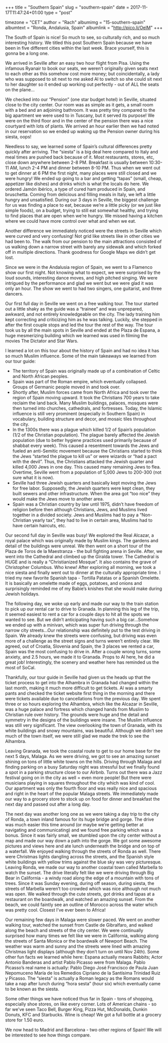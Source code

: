 +++
title = "Southern Spain"
slug = "southern-spain"
date = 2017-11-17T11:47:24+01:00
type = "post"

timezone = "CET"
author = "Rach"
albumimg = "15-southern-spain"
albumtext = "Ronda, Andalusia, Spain"
albumlink = "http://pico.li/OelM"
+++

The South of Spain is nice! So much to see, so culturally rich, and so much interesting history. We titled this post Southern Spain because we have been in five different cities within the last week. Brace yourself, this is gonna be a long one.

We arrived in Seville after an easy two hour flight from Pisa. Using the infamous Ryanair to book our seats, we weren’t originally given seats next to each other as this somehow cost more money; but coincidentally, a lady who was supposed to sit next to me asked Al to switch so she could sit next to her daughter so it ended up working out perfectly - out of ALL the seats on the plane…

We checked into our “Pension” (one star budget hotel) in Seville, situated close to the city center. Our room was as simple as it gets, a small room with a bed and an adjoining bathroom. It was pretty tiny compared to the big apartment we were used to in Tuscany, but it served its purpose! We were on the third floor and in the center of the pension there was a nice courtyard with lots of plants. We arrived an hour earlier then we had noted in our reservation so we ended up waking up the Pension owner during his siesta, oops!

Needless to say, we learned some of Spain’s cultural differences pretty quickly after arriving. The “siesta” is a big deal here compared to Italy and meal times are pushed back because of it. Most restaurants, stores, etc, close down anywhere between 2-8 PM. Breakfast is usually between 10:30-11 AM, lunch 2-4 PM and dinner between 8-10 PM. Thus when we went out to get dinner at 6 PM the first night, many places were still closed and we were hungry! We ended up going to a bar and getting “tapas” (small, cheap, appetizer like dishes) and drinks which is what the locals do here. We ordered Jamón ibérico, a type of cured ham produced in Spain, and bruschetta. Coming from delicious and filling meals in Italy, we left a little hungry and unsatisfied. During our 3 days in Seville, the biggest challenge for us was finding a place to eat, because we’re a little picky (or we just like simple foods), on a budget, trying to still eat somewhat healthy, and trying to find places that are open when we’re hungry. We missed having a kitchen where we could have more control over what and when we eat.

Another difference we immediately noticed were the streets in Seville which were curved and very confusing! Not grid like streets like in other cities we had been to. The walk from our pension to the main attractions consisted of us walking down a narrow street with barely any sidewalk and which forked off in multiple directions. Thank goodness for Google Maps we didn’t get lost.

Since we were in the Andalusia region of Spain, we went to a Flamenco show our first night. Not knowing what to expect, we were surprised by the loud sounds, interesting dance moves, and high pitched singing. We were intrigued by the performance and glad we went but we were glad it was only an hour. The show we went to had two singers, one guitarist, and three dancers.

Our first full day in Seville we went on a free walking tour. The tour started out a little shaky as the guide was a “trainee” and was unprepared, awkward, and not entirely knowledgeable on the city. The lady training him kept correcting and criticizing him as he was talking. Luckily, she stepped in after the first couple stops and led the tour the rest of the way. The tour took us by all the main spots in Seville and ended at the Plaza de Espana, a huge mesmerizing building which we learned was used in filming the movies The Dictator and Star Wars.

I learned a lot on this tour about the history of Spain and had no idea it has so much Muslim influence. Some of the main takeaways we learned from our tour guide:

  * The territory of Spain was originally made up of a combination of Celtic and North African peoples.
  * Spain was part of the Roman empire, which eventually collapsed. Groups of Germanic people moved in and took over.
  * Shortly after, Muslim forces came from North Africa and took over the region of Spain moving upward. It took the Christians 700 years to take reclaim the land back. Many Muslim buildings, palaces, mosques were then turned into churches, cathedrals, and fortresses. Today, the Islamic influence is still very prominent (especially in Southern Spain) in vocabulary, building structure and decor, and mosaic tiles throughout the city.
  * In the 1300s there was a plague which killed 1/2 of Spain’s population (1/2 of the Christian population). The plague barely affected the Jewish population (due to better hygiene practices used primarily because of shabbat every week). This caused a resentment towards the Jews and fueled an anti-Semitic movement because the Christians started to think the Jews “started the plague to kill us” or were wizards or “had a pact with the devil”. Thus, the Christians attacked the Jewish quarter and killed 4,000 Jews in one day. This caused many remaining Jews to flea. Overtime, Seville went from a population of 5,000 Jews to 200-300 (not sure what it is now).
  * Seville had three Jewish quarters and basically kept moving the Jews for free labor. Supposedly, the Jewish quarters were kept clean, they built sewers and other infrastructure. When the area got “too nice” they would make the Jews move to another area.
  * Spain was a Christian country by law until 1975, didn’t have freedom of religion before then although Christians, Jews, and Muslims lived together in a divided society. Jews and Muslims had to pay a “Non-Christian yearly tax”, they had to live in certain area, Muslims had to have certain haircuts, etc.

Our second full day in Seville was busy! We explored the Real Alcazar, a royal palace which was originally made by Muslim kings. The gardens and detail of the buildings were unreal. We then went on a short tour of the Plaza de Toros de la Maestranza - the bull fighting arena in Seville. After, we went into the Cathedral and climbed up the Giralda tower. The Cathedral is HUGE and is really a “Christianized Mosque”. It also contains the grave of Christopher Columbus. Who knew! After exploring all morning, we took a nice siesta and finally went out to dinner at the culturally appropriate time. I tried my new favorite Spanish tapa - Tortilla Patatas or a Spanish Omelette. It is basically an omelette made of eggs, potatoes, and onions and surprisingly reminded me of my Babie’s knishes that she would make during Jewish holidays.

The following day, we woke up early and made our way to the train station to pick up our rental car to drive to Granada. In planning this leg of the trip, it seemed easiest to rent a car for a couple days to hit all the spots we wanted to see. But we didn’t anticipating having such a big car…Somehow we ended up with a minivan, which was super fun driving through the narrow city streets…Our relationship was definitely put to the test driving in Spain. We already knew the streets were confusing, but driving was even more of a challenge as the street signs and turns weren’t entirely clear. We agreed, out of Croatia, Slovenia and Spain, the 3 places we rented a car, Spain was the most confusing to drive in. After a couple wrong turns, some anxiety, and 2.5 hours, we made it to Granada. Props to Al here, he did a great job! Interestingly, the scenery and weather here has reminded us the most of SoCal.

Thankfully, our tour guide in Seville had given us the heads up that the ticket process to get into the Alhambra in Granada had changed within the last month, making it much more difficult to get tickets. Al was a smarty pants and checked the ticket website first thing in the morning and there were tickets available due to cancellations from the previous day. We spent three or so hours exploring the Alhambra, which like the Alcazar in Seville, was a huge palace and fortress which changed hands from Muslim to Christian rule over history. The grounds were huge and the detail and symmetry in the designs of the buildings were insane. The Muslim influence was still very significant. The view overlooking the town of Granada, with its white buildings and snowy mountains, was beautiful. Although we didn’t see much of the town itself, we were still glad we made the trek to see the Alhambra.

Leaving Granada, we took the coastal route to get to our home base for the next 5 days, Malaga. As we were driving, we got to see an amazing sunset shining on tons of little white towns on the hills. Driving through Malaga and finding parking on a busy Saturday night was stressful but we finally found a spot in a parking structure close to our Airbnb. Turns out there was a Jazz festival going on in the city as well = even more people! But there were musicians playing in squares throughout the city which was kind of cool. Our apartment was only the fourth floor and was really nice and spacious and right in the heart of the popular Malaga streets. We immediately made our way to a grocery store to stock up on food for dinner and breakfast the next day and passed out after a long day.

The next day was another long one as we were taking a day trip to the city of Ronda, a town inland famous for its huge bridge and gorge. The drive was much easier this time around (or maybe we’re getting better at navigating and communicating) and we found free parking which was a bonus. Since it was fairly small, we stumbled upon the city center without a map and made our way down a path into the gorge. We got some awesome pictures and views here and ate lunch underneath the bridge and on top of a waterfall. We enjoyed walking through the streets of Ronda as well. There were Christmas lights dangling across the streets, and the Spanish style white buildings with yellow trims against the blue sky was very picturesque. Leaving Ronda, we made our way to another coastal town called Marbella to watch the sunset. The drive literally felt like we were driving through Big Bear in California - a windy road along the edge of a mountain with tons of trees. Since it was Sunday evening, during off season, during siesta, the streets of Marbella weren’t too crowded which was nice although not much was open. We walked through the cute streets, got drinks and tapas at a restaurant on the boardwalk, and watched an amazing sunset. From the beach, we could faintly see an outline of Morocco across the water which was pretty cool. Closest I’ve ever been to Africa!

Our remaining few days in Malaga were slower paced. We went on another walking tour, watched the sunset from Castle de Gibralfaro, and walked along the beach and streets of the city center. We were continually surprised how many times we felt like we were in California, walking along the streets of Santa Monica or the boardwalk of Newport Beach. The weather was warm and sunny and the streets were lined with amazing Christmas light displays (although they don’t turn on until Nov 24th). Some other fun facts we learned while here: Espana actually means Rabbits; Actor Antonio Banderas and artist Pablo Picasso were from Malaga. Pablo Picasso’s real name is actually: Pablo Diego José Francisco de Paula Juan Nepomuceno María de los Remedios Cipriano de la Santísima Trinidad Ruiz y Picasso. The “siesta” is actually a Roman legacy as the Romans would take a nap after lunch during “hora sesta” (hour six) which eventually came to be known as the siesta.

Some other things we have noticed thus far in Spain - tons of shopping, especially shoe stores, on like every corner. Lots of American chains - so far we’ve seen Taco Bell, Burger King, Pizza Hut, McDonalds, Dunkin Donuts, KFC and Starbucks. Wine is cheap! We got a full bottle at a grocery store for 1.50 euro.

We now head to Madrid and Barcelona - two other regions of Spain! We will be interested to see how things compare.
